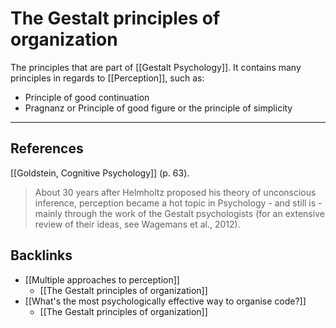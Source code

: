 # The Gestalt principles of organization
The principles that are part of [[Gestalt Psychology]]. It contains many principles in regards to [[Perception]], such as:

- Principle of good continuation
- Pragnanz or Principle of good figure or the principle of simplicity

---
## References
[[Goldstein, Cognitive Psychology]] (p. 63).
> About 30 years after Helmholtz proposed his theory of unconscious inference, perception became a hot topic in Psychology - and still is - mainly through the work of the Gestalt psychologists (for an extensive review of their ideas, see Wagemans et al., 2012).

## Backlinks
* [[Multiple approaches to perception]]
	* [[The Gestalt principles of organization]]
* [[What's the most psychologically effective way to organise code?]]
	* [[The Gestalt principles of organization]]

<!-- #evergreen -->

<!-- {BearID:7CE29A17-4074-4848-9352-54E3FC71937E-5941-000007552E13B750} -->

